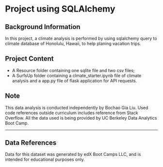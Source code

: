 # Project using SQLAlchemy

## Background Information
In this project, a climate analysis is performed by using sqlalchemy query to climate database of Honolulu, Hawaii, to help planing vacation trips.

## Project Content
- A Resource folder containing one sqlite file and two csv files;
- A SurfsUp folder containing a clmate_starter.ipynb file of climate analysis and a app.py file of flask application for API requests.

## Note
This data analysis is conducted independently by Bochao Gia Liu. 
Used code references outside curriculum includes reference from Stack Overflow. 
All the data used is being provided by UC Berkeley Data Analytics Boot Camp. 

* * *
## Data References
Data for this dataset was generated by edX Boot Camps LLC, and is intended for educational purposes only.

